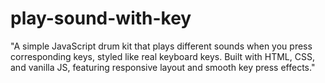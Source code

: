 # play-sound-with-key
"A simple JavaScript drum kit that plays different sounds when you press corresponding keys, styled like real keyboard keys. Built with HTML, CSS, and vanilla JS, featuring responsive layout and smooth key press effects."
